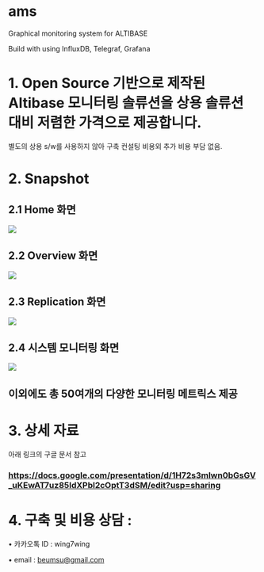 # ams
Graphical monitoring system for ALTIBASE

Build with using InfluxDB, Telegraf, Grafana





# 1. Open Source 기반으로 제작된  Altibase  모니터링 솔류션을 상용 솔류션 대비 저렴한 가격으로  제공합니다.  

별도의  상용 s/w를 사용하지 않아   구축 컨설팅 비용외 추가 비용  부담 없음.

 

# 2. Snapshot 

## 2.1 Home 화면

![](https://t1.daumcdn.net/cfile/tistory/99405A455B580E050A)

## 2.2  Overview 화면

![](https://t1.daumcdn.net/cfile/tistory/99916B455B580E061A)

## 2.3 Replication 화면

![](https://t1.daumcdn.net/cfile/tistory/992E4D455B580E0625)

## 2.4 시스템 모니터링 화면 

![](https://t1.daumcdn.net/cfile/tistory/996FA6455B580E0705)



## 이외에도 총 50여개의  다양한 모니터링 메트릭스 제공



# 3. 상세 자료

아래 링크의 구글 문서 참고

### <https://docs.google.com/presentation/d/1H72s3mlwn0bGsGV_uKEwAT7uz85ldXPbl2cOptT3dSM/edit?usp=sharing> 

 

# 4.  구축 및 비용 상담 :  

• 카카오톡 ID :  wing7wing

• email :  beumsu@gmail.com
